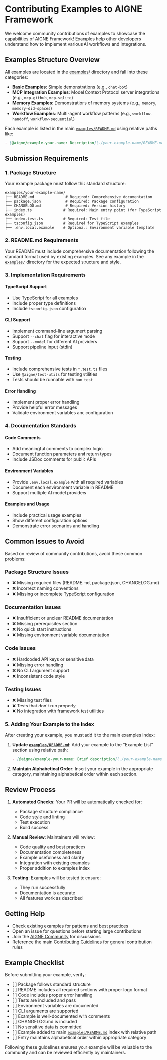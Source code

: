 # Contributing Examples to AIGNE Framework

We welcome community contributions of examples to showcase the capabilities of AIGNE Framework! Examples help other developers understand how to implement various AI workflows and integrations.

## Examples Structure Overview

All examples are located in the [examples/](./examples/README.md) directory and fall into these categories:

* **Basic Examples**: Simple demonstrations (e.g., `chat-bot`)
* **MCP Integration Examples**: Model Context Protocol server integrations (e.g., `mcp-github`, `mcp-sqlite`)
* **Memory Examples**: Demonstrations of memory systems (e.g., `memory`, `memory-did-spaces`)
* **Workflow Examples**: Multi-agent workflow patterns (e.g., `workflow-handoff`, `workflow-sequential`)

Each example is listed in the main [`examples/README.md`](./examples/README.md) using relative paths like:

```markdown
- [@aigne/example-your-name: Description](./your-example-name/README.md)
```

## Submission Requirements

### 1. Package Structure

Your example package must follow this standard structure:

```
examples/your-example-name/
├── README.md              # Required: Comprehensive documentation
├── package.json           # Required: Package configuration
├── CHANGELOG.md           # Required: Version history
├── index.ts              # Required: Main entry point (for TypeScript examples)
├── index.test.ts         # Required: Test file
├── tsconfig.json         # Required for TypeScript examples
├── .env.local.example    # Optional: Environment variable template
```

### 2. README.md Requirements

Your README must include comprehensive documentation following the standard format used by existing examples. See any example in the [`examples/`](./examples/) directory for the expected structure and style.

### 3. Implementation Requirements

#### TypeScript Support

* Use TypeScript for all examples
* Include proper type definitions
* Include `tsconfig.json` configuration

#### CLI Support

* Implement command-line argument parsing
* Support `--chat` flag for interactive mode
* Support `--model` for different AI providers
* Support pipeline input (stdin)

#### Testing

* Include comprehensive tests in `*.test.ts` files
* Use `@aigne/test-utils` for testing utilities
* Tests should be runnable with `bun test`

#### Error Handling

* Implement proper error handling
* Provide helpful error messages
* Validate environment variables and configuration

### 4. Documentation Standards

#### Code Comments

* Add meaningful comments to complex logic
* Document function parameters and return types
* Include JSDoc comments for public APIs

#### Environment Variables

* Provide `.env.local.example` with all required variables
* Document each environment variable in README
* Support multiple AI model providers

#### Examples and Usage

* Include practical usage examples
* Show different configuration options
* Demonstrate error scenarios and handling

## Common Issues to Avoid

Based on review of community contributions, avoid these common problems:

### Package Structure Issues

* ❌ Missing required files (README.md, package.json, CHANGELOG.md)
* ❌ Incorrect naming conventions
* ❌ Missing or incomplete TypeScript configuration

### Documentation Issues

* ❌ Insufficient or unclear README documentation
* ❌ Missing prerequisites section
* ❌ No quick start instructions
* ❌ Missing environment variable documentation

### Code Issues

* ❌ Hardcoded API keys or sensitive data
* ❌ Missing error handling
* ❌ No CLI argument support
* ❌ Inconsistent code style

### Testing Issues

* ❌ Missing test files
* ❌ Tests that don't run properly
* ❌ No integration with framework test utilities

### 5. Adding Your Example to the Index

After creating your example, you must add it to the main examples index:

1. **Update [`examples/README.md`](./examples/README.md)**:
   Add your example to the "Example List" section using relative path:
   ```markdown
   - [@aigne/example-your-name: Brief description](./your-example-name/README.md)
   ```

2. **Maintain Alphabetical Order**: Insert your example in the appropriate category, maintaining alphabetical order within each section.

## Review Process

1. **Automated Checks**: Your PR will be automatically checked for:
   * Package structure compliance
   * Code style and linting
   * Test execution
   * Build success

2. **Manual Review**: Maintainers will review:
   * Code quality and best practices
   * Documentation completeness
   * Example usefulness and clarity
   * Integration with existing examples
   * Proper addition to examples index

3. **Testing**: Examples will be tested to ensure:
   * They run successfully
   * Documentation is accurate
   * All features work as described

## Getting Help

* Check existing examples for patterns and best practices
* Open an issue for questions before starting large contributions
* Join the [AIGNE Community](https://community.arcblock.io/discussions/boards/aigne) for discussions
* Reference the main [Contributing Guidelines](./CONTRIBUTING.md) for general contribution rules

## Example Checklist

Before submitting your example, verify:

* \[ ] Package follows standard structure
* \[ ] README includes all required sections with proper logo format
* \[ ] Code includes proper error handling
* \[ ] Tests are included and pass
* \[ ] Environment variables are documented
* \[ ] CLI arguments are supported
* \[ ] Example is well-documented with comments
* \[ ] CHANGELOG.md is included
* \[ ] No sensitive data is committed
* \[ ] Example added to main [`examples/README.md`](./examples/README.md) index with relative path
* \[ ] Entry maintains alphabetical order within appropriate category

Following these guidelines ensures your example will be valuable to the community and can be reviewed efficiently by maintainers.
